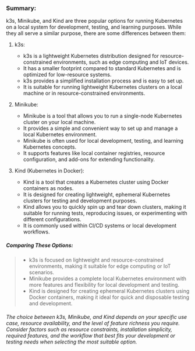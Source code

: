 ### Summary:

k3s, Minikube, and Kind are three popular options for running Kubernetes on a local system for development, testing, and learning purposes. While they all serve a similar purpose, there are some differences between them:

1. k3s:
	- k3s is a lightweight Kubernetes distribution designed for resource-constrained environments, such as edge computing and IoT devices.
	- It has a smaller footprint compared to standard Kubernetes and is optimized for low-resource systems.
	- k3s provides a simplified installation process and is easy to set up.
	- It is suitable for running lightweight Kubernetes clusters on a local machine or in resource-constrained environments.

2. Minikube:

	- Minikube is a tool that allows you to run a single-node Kubernetes cluster on your local machine.
	- It provides a simple and convenient way to set up and manage a local Kubernetes environment.
	- Minikube is often used for local development, testing, and learning Kubernetes concepts.
	- It supports features like local container registries, resource configuration, and add-ons for extending functionality.

3. Kind (Kubernetes in Docker):

	- Kind is a tool that creates a Kubernetes cluster using Docker containers as nodes.
	- It is designed for creating lightweight, ephemeral Kubernetes clusters for testing and development purposes.
	- Kind allows you to quickly spin up and tear down clusters, making it suitable for running tests, reproducing issues, or experimenting with different configurations.
	- It is commonly used within CI/CD systems or local development workflows.

##### Comparing These Options:

> - k3s is focused on lightweight and resource-constrained environments, making it suitable for edge computing or IoT scenarios.
> - Minikube provides a complete local Kubernetes environment with more features and flexibility for local development and testing.
> - Kind is designed for creating ephemeral Kubernetes clusters using Docker containers, making it ideal for quick and disposable testing and development.



###### The choice between k3s, Minikube, and Kind depends on your specific use case, resource availability, and the level of feature richness you require. Consider factors such as resource constraints, installation simplicity, required features, and the workflow that best fits your development or testing needs when selecting the most suitable option.